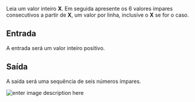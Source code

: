 
Leia um valor inteiro  **X**. Em seguida apresente os 6 valores ímpares consecutivos a partir de  **X**, um valor por linha, inclusive o  **X** se for o caso.

## Entrada

A entrada será um valor inteiro positivo.

## Saída

A saída será uma sequência de seis números ímpares.

![enter image description here](https://res.cloudinary.com/dloadb2bx/image/upload/v1624807646/saida2_hz4ibq.png)
